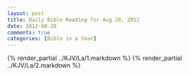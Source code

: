 ```yaml
---
layout: post
title: Daily Bible Reading for Aug 28, 2012
date: 2012-08-28
comments: true
categories: [Bible in a Year]
---
```

{% render_partial ../KJV/La/1.markdown %}
{% render_partial ../KJV/La/2.markdown %}
